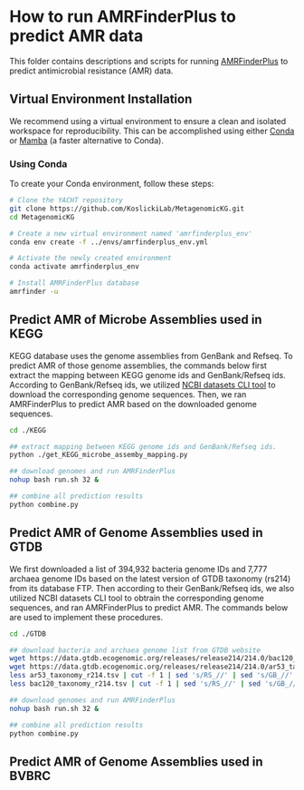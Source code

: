 # How to run AMRFinderPlus to predict AMR data
This folder contains descriptions and scripts for running [AMRFinderPlus](https://www.ncbi.nlm.nih.gov/pathogens/antimicrobial-resistance/AMRFinder/) to predict antimicrobial resistance (AMR) data.

## Virtual Environment Installation
We recommend using a virtual environment to ensure a clean and isolated workspace for reproducibility. This can be accomplished using either [Conda](https://conda.io/projects/conda/en/latest/user-guide/install/index.html) or [Mamba](https://github.com/mamba-org/mamba) (a faster alternative to Conda).

### Using Conda
To create your Conda environment, follow these steps:

```bash
# Clone the YACHT repository
git clone https://github.com/KoslickiLab/MetagenomicKG.git
cd MetagenomicKG

# Create a new virtual environment named 'amrfinderplus_env'
conda env create -f ../envs/amrfinderplus_env.yml

# Activate the newly created environment
conda activate amrfinderplus_env

# Install AMRFinderPlus database
amrfinder -u
```

## Predict AMR of Microbe Assemblies used in KEGG
KEGG database uses the genome assemblies from GenBank and Refseq. To predict AMR of those genome assemblies, the commands below first extract the mapping between KEGG genome ids and GenBank/Refseq ids. According to GenBank/Refseq ids, we utilized [NCBI datasets CLI tool](https://www.ncbi.nlm.nih.gov/datasets/docs/v2/reference-docs/command-line/datasets/) to download the corresponding genome sequences. Then, we ran AMRFinderPlus to predict AMR based on the downloaded genome sequences.

```bash
cd ./KEGG

## extract mapping between KEGG genome ids and GenBank/Refseq ids.
python ./get_KEGG_microbe_assemby_mapping.py

## download genomes and run AMRFinderPlus
nohup bash run.sh 32 &

## combine all prediction results
python combine.py
```

## Predict AMR of Genome Assemblies used in GTDB
We first downloaded a list of 394,932 bacteria genome IDs and 7,777 archaea genome IDs based on the latest version of GTDB taxonomy (rs214) from its database FTP. Then according to their GenBank/Refseq ids, we also utilized NCBI datasets CLI tool to obtrain the corresponding genome sequences, and ran AMRFinderPlus to predict AMR. The commands below are used to implement these procedures. 
```bash
cd ./GTDB

## download bacteria and archaea genome list from GTDB website
wget https://data.gtdb.ecogenomic.org/releases/release214/214.0/bac120_taxonomy_r214.tsv
wget https://data.gtdb.ecogenomic.org/releases/release214/214.0/ar53_taxonomy_r214.tsv
less ar53_taxonomy_r214.tsv | cut -f 1 | sed 's/RS_//' | sed 's/GB_//' > GTDB_genome_list
less bac120_taxonomy_r214.tsv | cut -f 1 | sed 's/RS_//' | sed 's/GB_//' > GTDB_genome_list

## download genomes and run AMRFinderPlus
nohup bash run.sh 32 &

## combine all prediction results
python combine.py
```

## Predict AMR of Genome Assemblies used in BVBRC